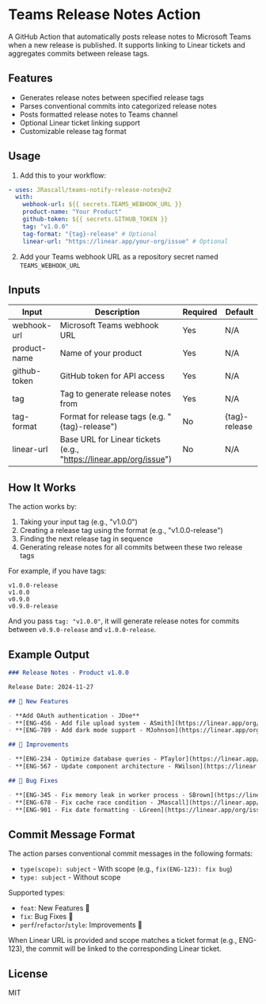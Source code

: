 # Teams Release Notes Action

A GitHub Action that automatically posts release notes to Microsoft Teams when a new release is published. It supports linking to Linear tickets and aggregates commits between release tags.

## Features

- Generates release notes between specified release tags
- Parses conventional commits into categorized release notes
- Posts formatted release notes to Teams channel
- Optional Linear ticket linking support
- Customizable release tag format

## Usage

1. Add this to your workflow:

```yaml
- uses: JRascall/teams-notify-release-notes@v2
  with:
    webhook-url: ${{ secrets.TEAMS_WEBHOOK_URL }}
    product-name: "Your Product"
    github-token: ${{ secrets.GITHUB_TOKEN }}
    tag: "v1.0.0"
    tag-format: "{tag}-release" # Optional
    linear-url: "https://linear.app/your-org/issue" # Optional
```

2. Add your Teams webhook URL as a repository secret named `TEAMS_WEBHOOK_URL`

## Inputs

| Input        | Description                                                        | Required | Default       |
| ------------ | ------------------------------------------------------------------ | -------- | ------------- |
| webhook-url  | Microsoft Teams webhook URL                                        | Yes      | N/A           |
| product-name | Name of your product                                               | Yes      | N/A           |
| github-token | GitHub token for API access                                        | Yes      | N/A           |
| tag          | Tag to generate release notes from                                 | Yes      | N/A           |
| tag-format   | Format for release tags (e.g. "{tag}-release")                     | No       | {tag}-release |
| linear-url   | Base URL for Linear tickets (e.g., "https://linear.app/org/issue") | No       | N/A           |

## How It Works

The action works by:

1. Taking your input tag (e.g., "v1.0.0")
2. Creating a release tag using the format (e.g., "v1.0.0-release")
3. Finding the next release tag in sequence
4. Generating release notes for all commits between these two release tags

For example, if you have tags:

```
v1.0.0-release
v1.0.0
v0.9.0
v0.9.0-release
```

And you pass `tag: "v1.0.0"`, it will generate release notes for commits between `v0.9.0-release` and `v1.0.0-release`.

## Example Output

```markdown
### Release Notes - Product v1.0.0

Release Date: 2024-11-27

## 🚀 New Features

- **Add OAuth authentication - JDoe**
- **[ENG-456 - Add file upload system - ASmith](https://linear.app/org/issue/ENG-456)**
- **[ENG-789 - Add dark mode support - MJohnson](https://linear.app/org/issue/ENG-789)**

## 🔧 Improvements

- **[ENG-234 - Optimize database queries - PTaylor](https://linear.app/org/issue/ENG-234)**
- **[ENG-567 - Update component architecture - RWilson](https://linear.app/org/issue/ENG-567)**

## 🐛 Bug Fixes

- **[ENG-345 - Fix memory leak in worker process - SBrown](https://linear.app/org/issue/ENG-345)**
- **[ENG-678 - Fix cache race condition - JMascall](https://linear.app/org/issue/ENG-678)**
- **[ENG-901 - Fix date formatting - LGreen](https://linear.app/org/issue/ENG-901)**
```

## Commit Message Format

The action parses conventional commit messages in the following formats:

- `type(scope): subject` - With scope (e.g., `fix(ENG-123): fix bug`)
- `type: subject` - Without scope

Supported types:

- `feat`: New Features 🚀
- `fix`: Bug Fixes 🐛
- `perf`/`refactor`/`style`: Improvements 🔧

When Linear URL is provided and scope matches a ticket format (e.g., ENG-123), the commit will be linked to the corresponding Linear ticket.

## License

MIT
